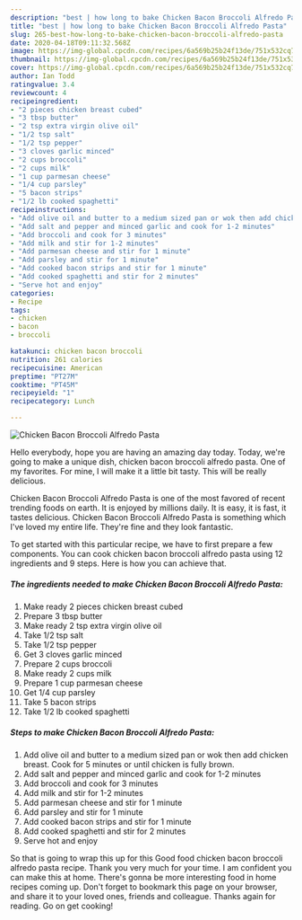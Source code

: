 ```yaml
---
description: "best | how long to bake Chicken Bacon Broccoli Alfredo Pasta"
title: "best | how long to bake Chicken Bacon Broccoli Alfredo Pasta"
slug: 265-best-how-long-to-bake-chicken-bacon-broccoli-alfredo-pasta
date: 2020-04-18T09:11:32.568Z
image: https://img-global.cpcdn.com/recipes/6a569b25b24f13de/751x532cq70/chicken-bacon-broccoli-alfredo-pasta-recipe-main-photo.jpg
thumbnail: https://img-global.cpcdn.com/recipes/6a569b25b24f13de/751x532cq70/chicken-bacon-broccoli-alfredo-pasta-recipe-main-photo.jpg
cover: https://img-global.cpcdn.com/recipes/6a569b25b24f13de/751x532cq70/chicken-bacon-broccoli-alfredo-pasta-recipe-main-photo.jpg
author: Ian Todd
ratingvalue: 3.4
reviewcount: 4
recipeingredient:
- "2 pieces chicken breast cubed"
- "3 tbsp butter"
- "2 tsp extra virgin olive oil"
- "1/2 tsp salt"
- "1/2 tsp pepper"
- "3 cloves garlic minced"
- "2 cups broccoli"
- "2 cups milk"
- "1 cup parmesan cheese"
- "1/4 cup parsley"
- "5 bacon strips"
- "1/2 lb cooked spaghetti"
recipeinstructions:
- "Add olive oil and butter to a medium sized pan or wok then add chicken breast. Cook for 5 minutes or until chicken is fully brown."
- "Add salt and pepper and minced garlic and cook for 1-2 minutes"
- "Add broccoli and cook for 3 minutes"
- "Add milk and stir for 1-2 minutes"
- "Add parmesan cheese and stir for 1 minute"
- "Add parsley and stir for 1 minute"
- "Add cooked bacon strips and stir for 1 minute"
- "Add cooked spaghetti and stir for 2 minutes"
- "Serve hot and enjoy"
categories:
- Recipe
tags:
- chicken
- bacon
- broccoli

katakunci: chicken bacon broccoli 
nutrition: 261 calories
recipecuisine: American
preptime: "PT27M"
cooktime: "PT45M"
recipeyield: "1"
recipecategory: Lunch

---
```



![Chicken Bacon Broccoli Alfredo Pasta](https://img-global.cpcdn.com/recipes/6a569b25b24f13de/751x532cq70/chicken-bacon-broccoli-alfredo-pasta-recipe-main-photo.jpg)

Hello everybody, hope you are having an amazing day today. Today, we're going to make a unique dish, chicken bacon broccoli alfredo pasta. One of my favorites. For mine, I will make it a little bit tasty. This will be really delicious.

Chicken Bacon Broccoli Alfredo Pasta is one of the most favored of recent trending foods on earth. It is enjoyed by millions daily. It is easy, it is fast, it tastes delicious. Chicken Bacon Broccoli Alfredo Pasta is something which I've loved my entire life. They're fine and they look fantastic.




To get started with this particular recipe, we have to first prepare a few components. You can cook chicken bacon broccoli alfredo pasta using 12 ingredients and 9 steps. Here is how you can achieve that.

<!--inarticleads1-->

##### The ingredients needed to make Chicken Bacon Broccoli Alfredo Pasta:

1. Make ready 2 pieces chicken breast cubed
1. Prepare 3 tbsp butter
1. Make ready 2 tsp extra virgin olive oil
1. Take 1/2 tsp salt
1. Take 1/2 tsp pepper
1. Get 3 cloves garlic minced
1. Prepare 2 cups broccoli
1. Make ready 2 cups milk
1. Prepare 1 cup parmesan cheese
1. Get 1/4 cup parsley
1. Take 5 bacon strips
1. Take 1/2 lb cooked spaghetti




<!--inarticleads2-->

##### Steps to make Chicken Bacon Broccoli Alfredo Pasta:

1. Add olive oil and butter to a medium sized pan or wok then add chicken breast. Cook for 5 minutes or until chicken is fully brown.
1. Add salt and pepper and minced garlic and cook for 1-2 minutes
1. Add broccoli and cook for 3 minutes
1. Add milk and stir for 1-2 minutes
1. Add parmesan cheese and stir for 1 minute
1. Add parsley and stir for 1 minute
1. Add cooked bacon strips and stir for 1 minute
1. Add cooked spaghetti and stir for 2 minutes
1. Serve hot and enjoy




So that is going to wrap this up for this Good food chicken bacon broccoli alfredo pasta recipe. Thank you very much for your time. I am confident you can make this at home. There's gonna be more interesting food in home recipes coming up. Don't forget to bookmark this page on your browser, and share it to your loved ones, friends and colleague. Thanks again for reading. Go on get cooking!
